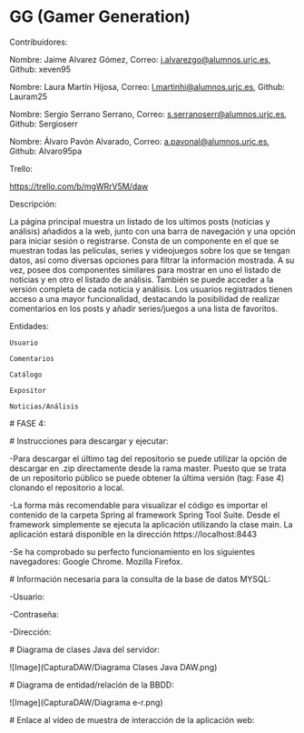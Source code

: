 # GG (Gamer Generation)

Contribuidores: 

  Nombre: Jaime Alvarez Gómez, Correo: j.alvarezgo@alumnos.urjc.es, Github: xeven95
  
  Nombre: Laura Martín Hijosa,  Correo: l.martinhi@alumnos.urjc.es, Github: Lauram25
  
  Nombre: Sergio Serrano Serrano,  Correo: s.serranoserr@alumnos.urjc.es, Github: Sergioserr
  
  Nombre: Álvaro Pavón Alvarado,  Correo: a.pavonal@alumnos.urjc.es, Github: Alvaro95pa

Trello:

  https://trello.com/b/mgWRrV5M/daw
  
  
Descripción:

La página principal muestra un listado de los ultimos posts (noticias y análisis) añadidos a la web, junto con una barra de navegación y una opción para iniciar sesión o registrarse. Consta de un componente en el que se muestran todas las películas, series y videojuegos sobre los que se tengan datos, así como diversas opciones para filtrar la información mostrada. A su vez, posee dos componentes similares para mostrar en uno el listado de noticias y en otro el listado de análisis. También se puede acceder a la versión completa de cada noticia y análisis. Los usuarios registrados tienen acceso a una mayor funcionalidad, destacando la posibilidad de realizar comentarios en los posts y añadir series/juegos a una lista de favoritos.

Entidades:

	Usuario
	
	Comentarios

	Catálogo
	
	Expositor

	Noticias/Análisis
    
﻿# FASE 4:
	
﻿# Instrucciones para descargar y ejecutar:
 
 -Para descargar el último tag del repositorio se puede utilizar la opción de descargar en .zip directamente desde la rama master.
  Puesto que se trata de un repositorio público se puede obtener la última versión (tag: Fase 4) clonando el repositorio a local.
  
 -La forma más recomendable para visualizar el código es importar el contenido de la carpeta Spring al framework Spring Tool Suite.
  Desde el framework simplemente se ejecuta la aplicación utilizando la clase main. La aplicación estará disponible en la dirección 
  https://localhost:8443
  
 -Se ha comprobado su perfecto funcionamiento en los siguientes navegadores:
  	Google Chrome.
  	Mozilla Firefox.
    
﻿# Información necesaria para la consulta de la base de datos MYSQL:
 
 -Usuario:
 
 -Contraseña:
 
 -Dirección:

  
﻿# Diagrama de clases Java del servidor:
 
![Image](CapturaDAW/Diagrama Clases Java DAW.png)

﻿# Diagrama de entidad/relación de la BBDD:

![Image](CapturaDAW/Diagrama e-r.png)

﻿# Enlace al vídeo de muestra de interacción de la aplicación web:
 
 
